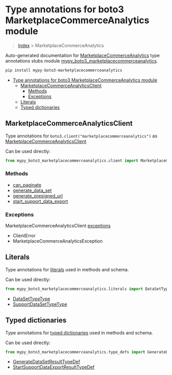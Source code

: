 # Type annotations for boto3 MarketplaceCommerceAnalytics module

> [Index](..) > MarketplaceCommerceAnalytics

Auto-generated documentation for
[MarketplaceCommerceAnalytics](https://boto3.amazonaws.com/v1/documentation/api/1.17.71/reference/services/marketplacecommerceanalytics.html#MarketplaceCommerceAnalytics)
type annotations stubs module
[mypy_boto3_marketplacecommerceanalytics](https://pypi.org/project/mypy-boto3-marketplacecommerceanalytics/).

```bash
pip install mypy-boto3-marketplacecommerceanalytics
```

- [Type annotations for boto3 MarketplaceCommerceAnalytics module](#type-annotations-for-boto3-marketplacecommerceanalytics-module)
  - [MarketplaceCommerceAnalyticsClient](#marketplacecommerceanalyticsclient)
    - [Methods](#methods)
    - [Exceptions](#exceptions)
  - [Literals](#literals)
  - [Typed dictionaries](#typed-dictionaries)

## MarketplaceCommerceAnalyticsClient

Type annotations for `boto3.client("marketplacecommerceanalytics")` as
[MarketplaceCommerceAnalyticsClient](./client.md)

Can be used directly:

```python
from mypy_boto3_marketplacecommerceanalytics.client import MarketplaceCommerceAnalyticsClient
```

### Methods

- [can_paginate](./client.md#can_paginate)
- [generate_data_set](./client.md#generate_data_set)
- [generate_presigned_url](./client.md#generate_presigned_url)
- [start_support_data_export](./client.md#start_support_data_export)

### Exceptions

MarketplaceCommerceAnalyticsClient [exceptions](./client.md#exceptions)

- ClientError
- MarketplaceCommerceAnalyticsException

## Literals

Type annotations for [literals](./literals.md) used in methods and schema.

Can be used directly:

```python
from mypy_boto3_marketplacecommerceanalytics.literals import DataSetTypeType, ...
```

- [DataSetTypeType](./literals.md#datasettypetype)
- [SupportDataSetTypeType](./literals.md#supportdatasettypetype)

## Typed dictionaries

Type annotations for [typed dictionaries](./type_defs.md) used in methods and
schema.

Can be used directly:

```python
from mypy_boto3_marketplacecommerceanalytics.type_defs import GenerateDataSetResultTypeDef, ...
```

- [GenerateDataSetResultTypeDef](./type_defs.md#generatedatasetresulttypedef)
- [StartSupportDataExportResultTypeDef](./type_defs.md#startsupportdataexportresulttypedef)
